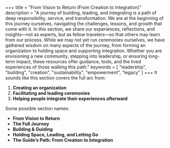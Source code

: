 +++
title = "From Vision to Return (From Creation to Integration)"
description = "A journey of building, leading, and integrating is a path of deep responsibility, service, and transformation. We are at the beginning of this journey ourselves, navigating the challenges, lessons, and growth that come with it. In this section, we share our experiences, reflections, and insights—not as experts, but as fellow travelers—so that others may learn from our process. While we may not yet run ceremonies ourselves, we have gathered wisdom on many aspects of the journey, from forming an organization to holding space and supporting integration. Whether you are envisioning a new community, stepping into leadership, or ensuring long-term impact, these resources offer guidance, tools, and the lived experiences of those walking this path."
keywords = [
  "leadership",
  "building",
  "creation",
  "sustainability",
  "empowerment",
  "legacy"
]
+++
It sounds like this section covers the full arc from:

1. **Creating an organization**
2. **Facilitating and leading ceremonies**
3. **Helping people integrate their experiences afterward**

Some possible section names:

* **From Vision to Return**
* **The Full Journey**
* **Building & Guiding**
* **Holding Space, Leading, and Letting Go**
* **The Guide’s Path: From Creation to Integration**
